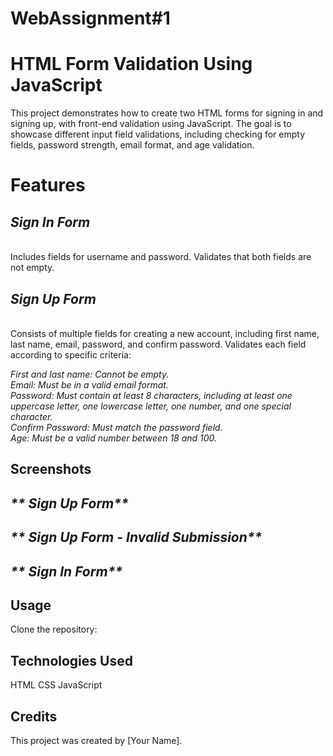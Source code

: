 # WebAssignment#1
# HTML Form Validation Using JavaScript
This project demonstrates how to create two HTML forms for signing in and signing up, with front-end validation using JavaScript. The goal is to showcase different input field validations, including checking for empty fields, password strength, email format, and age validation.

# Features

## _**Sign In Form**_
<br> Includes fields for username and password. Validates that both fields are not empty. 

## _**Sign Up Form**_ 
<br>
Consists of multiple fields for creating a new account, including first name, last name, email, password, and confirm password. Validates each field according to specific criteria:

_First and last name: Cannot be empty._
<br>
_Email: Must be in a valid email format._ 
<br>
_Password: Must contain at least 8 characters, including at least one uppercase letter, one lowercase letter, one number, and one special character._ 
<br>
_Confirm Password: Must match the password field._ 
<br>
_Age: Must be a valid number between 18 and 100._ 
<br>

## Screenshots

## _** Sign Up Form**_ 

## _** Sign Up Form - Invalid Submission**_ 

## _** Sign In Form**_ 

## Usage
Clone the repository:




## Technologies Used
HTML
CSS
JavaScript


## Credits
This project was created by [Your Name].
